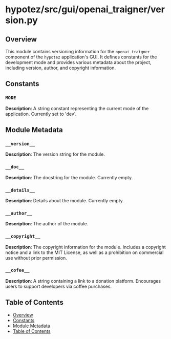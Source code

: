 # hypotez/src/gui/openai_trаigner/version.py

## Overview

This module contains versioning information for the `openai_trаigner` component of the `hypotez` application's GUI.  It defines constants for the development mode and provides various metadata about the project, including version, author, and copyright information.


## Constants

### `MODE`

**Description**: A string constant representing the current mode of the application.  Currently set to 'dev'.


## Module Metadata

### `__version__`

**Description**: The version string for the module.


### `__doc__`

**Description**: The docstring for the module.  Currently empty.


### `__details__`

**Description**:  Details about the module.  Currently empty.


### `__author__`

**Description**: The author of the module.


### `__copyright__`

**Description**: The copyright information for the module.  Includes a copyright notice and a link to the MIT License, as well as a prohibition on commercial use without prior permission.


### `__cofee__`

**Description**:  A string containing a link to a donation platform.  Encourages users to support developers via coffee purchases.


## Table of Contents

* [Overview](#overview)
* [Constants](#constants)
* [Module Metadata](#module-metadata)
* [Table of Contents](#table-of-contents)
